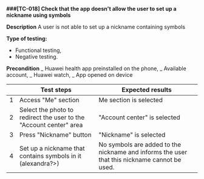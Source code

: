 **###[TC-018] Check that the app doesn't allow the user to set up a nickname using symbols**

**Description**
A user is not able to set up a nickname containing symbols

**Type of testing:**

- Functional testing,
- Negative testing.

**Precondition**
_ Huawei health app preinstalled on the phone,
_ Available account,
_ Huawei watch,
_ App opened on device

|     | **Test steps**                                                     | **Expected results**                                                                         |
| --- | ------------------------------------------------------------------ | -------------------------------------------------------------------------------------------- |
| 1   | Access "Me" section                                                | Me section is selected                                                                       |
| 2   | Select the photo to redirect the user to the "Account center" area | "Account center" is selected                                                                 |
| 3   | Press "Nickname" button                                            | "Nickname" is selected                                                                       |
| 4   | Set up a nickname that contains symbols in it (alexandra?>)        | No symbols are added to the nickname and informs the user that this nickname cannot be used. |
